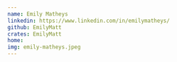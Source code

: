 ```yaml
---
name: Emily Matheys
linkedin: https://www.linkedin.com/in/emilymatheys/
github: EmilyMatt
crates: EmilyMatt
home:
img: emily-matheys.jpeg
---
```

